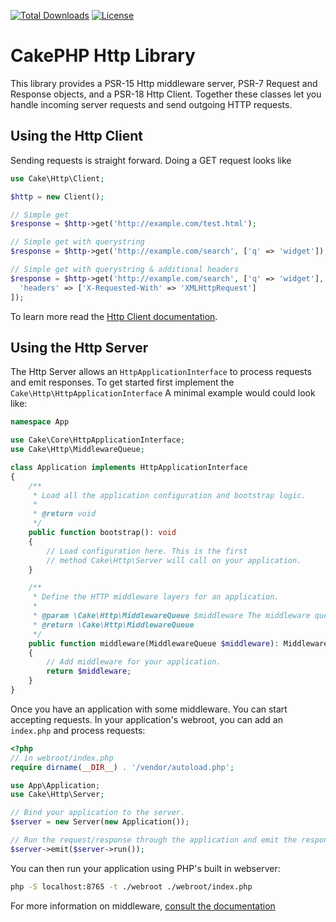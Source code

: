 [![Total Downloads](https://img.shields.io/packagist/dt/cakephp/http.svg?style=flat-square)](https://packagist.org/packages/cakephp/http)
[![License](https://img.shields.io/badge/license-MIT-blue.svg?style=flat-square)](LICENSE.txt)

# CakePHP Http Library

This library provides a PSR-15 Http middleware server, PSR-7 Request and
Response objects, and a PSR-18 Http Client. Together these classes let you
handle incoming server requests and send outgoing HTTP requests.

## Using the Http Client

Sending requests is straight forward. Doing a GET request looks like

```php
use Cake\Http\Client;

$http = new Client();

// Simple get
$response = $http->get('http://example.com/test.html');

// Simple get with querystring
$response = $http->get('http://example.com/search', ['q' => 'widget']);

// Simple get with querystring & additional headers
$response = $http->get('http://example.com/search', ['q' => 'widget'], [
  'headers' => ['X-Requested-With' => 'XMLHttpRequest']
]);
```

To learn more read the [Http Client documentation](https://book.cakephp.org/4/en/core-libraries/httpclient.html).

## Using the Http Server

The Http Server allows an `HttpApplicationInterface` to process requests and
emit responses. To get started first implement the
`Cake\Http\HttpApplicationInterface`  A minimal example would could look like:

```php
namespace App

use Cake\Core\HttpApplicationInterface;
use Cake\Http\MiddlewareQueue;

class Application implements HttpApplicationInterface
{
    /**
     * Load all the application configuration and bootstrap logic.
     *
     * @return void
     */
    public function bootstrap(): void
    {
        // Load configuration here. This is the first
        // method Cake\Http\Server will call on your application.
    }

    /**
     * Define the HTTP middleware layers for an application.
     *
     * @param \Cake\Http\MiddlewareQueue $middleware The middleware queue to set in your App Class
     * @return \Cake\Http\MiddlewareQueue
     */
    public function middleware(MiddlewareQueue $middleware): MiddlewareQueue
    {
        // Add middleware for your application.
        return $middleware;
    }
}
```

Once you have an application with some middleware. You can start accepting
requests. In your application's webroot, you can add an `index.php` and process
requests:

```php
<?php
// in webroot/index.php
require dirname(__DIR__) . '/vendor/autoload.php';

use App\Application;
use Cake\Http\Server;

// Bind your application to the server.
$server = new Server(new Application());

// Run the request/response through the application and emit the response.
$server->emit($server->run());
```

You can then run your application using PHP's built in webserver:

```bash
php -S localhost:8765 -t ./webroot ./webroot/index.php
```

For more information on middleware, [consult the
documentation](https://book.cakephp.org/4/en/controllers/middleware.html)
